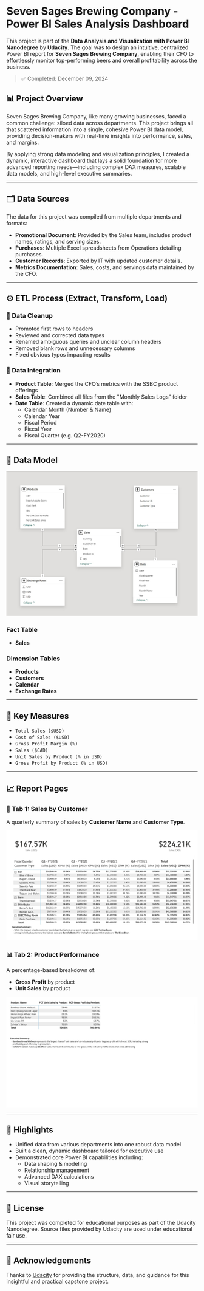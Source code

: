 # Seven Sages Brewing Company - Power BI Sales Analysis Dashboard

This project is part of the **Data Analysis and Visualization with Power BI Nanodegree** by **Udacity**. The goal was to design an intuitive, centralized Power BI report for **Seven Sages Brewing Company**, enabling their CFO to effortlessly monitor top-performing beers and overall profitability across the business.

> ✅ Completed: December 09, 2024

## 📊 Project Overview

Seven Sages Brewing Company, like many growing businesses, faced a common challenge: siloed data across departments. This project brings all that scattered information into a single, cohesive Power BI data model, providing decision-makers with real-time insights into performance, sales, and margins.

By applying strong data modeling and visualization principles, I created a dynamic, interactive dashboard that lays a solid foundation for more advanced reporting needs—including complex DAX measures, scalable data models, and high-level executive summaries.

---

## 🗂️ Data Sources

The data for this project was compiled from multiple departments and formats:

- **Promotional Document**: Provided by the Sales team, includes product names, ratings, and serving sizes.
- **Purchases**: Multiple Excel spreadsheets from Operations detailing purchases.
- **Customer Records**: Exported by IT with updated customer details.
- **Metrics Documentation**: Sales, costs, and servings data maintained by the CFO.


---

## ⚙️ ETL Process (Extract, Transform, Load)

### 🔧 Data Cleanup
- Promoted first rows to headers
- Reviewed and corrected data types
- Renamed ambiguous queries and unclear column headers
- Removed blank rows and unnecessary columns
- Fixed obvious typos impacting results

### 🔗 Data Integration
- **Product Table**: Merged the CFO’s metrics with the SSBC product offerings
- **Sales Table**: Combined all files from the "Monthly Sales Logs" folder
- **Date Table**: Created a dynamic date table with:
  - Calendar Month (Number & Name)
  - Calendar Year
  - Fiscal Period
  - Fiscal Year
  - Fiscal Quarter (e.g. Q2-FY2020)

---

## 🧠 Data Model

![alt text](<Relationships Between Tables.jpg>)


### Fact Table
- **Sales**

### Dimension Tables
- **Products**
- **Customers**
- **Calendar**
- **Exchange Rates**

---

## 📐 Key Measures

- `Total Sales ($USD)`
- `Cost of Sales ($USD)`
- `Gross Profit Margin (%)`
- `Sales ($CAD)`
- `Unit Sales by Product (% in USD)`
- `Gross Profit by Product (% in USD)`

---

## 📈 Report Pages


### 🧾 Tab 1: Sales by Customer
A quarterly summary of sales by **Customer Name** and **Customer Type**.

![alt text](<Sales by Customer.jpg>)

### 📊 Tab 2: Product Performance
A percentage-based breakdown of:
- **Gross Profit** by product
- **Unit Sales** by product

![alt text](<Product Performance.jpg>)


---

## 🚀 Highlights

- Unified data from various departments into one robust data model
- Built a clean, dynamic dashboard tailored for executive use
- Demonstrated core Power BI capabilities including:
  - Data shaping & modeling
  - Relationship management
  - Advanced DAX calculations
  - Visual storytelling


---

## 📎 License

This project was completed for educational purposes as part of the Udacity Nanodegree. Source files provided by Udacity are used under educational fair use.

---

## 🙌 Acknowledgements

Thanks to [Udacity](https://www.udacity.com) for providing the structure, data, and guidance for this insightful and practical capstone project.
